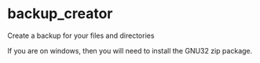 # backup_creator
Create a backup for your files and directories

If you are on windows, then you will need to install the GNU32 zip package.
